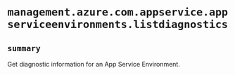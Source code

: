 # `management.azure.com.appservice.appserviceenvironments.listdiagnostics`

## `summary`
Get diagnostic information for an App Service Environment.


